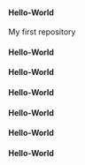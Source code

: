 #### Hello-World
My first repository 
#### Hello-World
#### Hello-World

#### Hello-World
#### Hello-World


#### Hello-World
#### Hello-World
